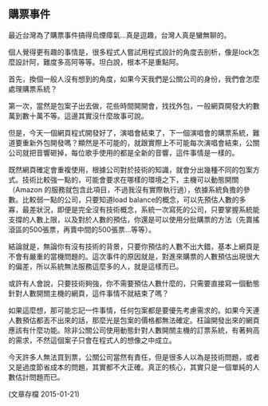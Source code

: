 ## 購票事件

最近台灣為了購票事件搞得烏煙瘴氣…真是逗趣，台灣人真是蠻無聊的。

個人覺得更有趣的事情是，很多程式人嘗試用程式設計的角度去剖析，像是lock怎麼設計阿，難度多高阿等等。坦白說，根本不是重點阿。

首先，換個一般人沒有想到的角度，如果今天我們是公關公司的身份，我們會怎麼處理購票系統？

第一次，當然是包案子出去做，花些時間開開會，找找外包，一般網頁開發大約數萬到數十萬不等。這邊其實沒什麼故事可說。

但是，今天一個網頁程式開發好了，演唱會結束了，下一個演唱會的購票系統，難道要重新外包開發嗎？顯然是不可能的，就跟實際上不可能每次演唱會結束，公關公司就把音響砸掉，每位歌手使用的都是全新的音響，這件事情是一樣的。

既然網頁確定會重複使用，根據公司對於技術的知識，就會分出幾種不同的包案方式。技術比較強一點的，可能會要求在哪樣的環境之下，主機可以動態開關（Amazon 的服務就包含此項目，不過我沒有實際執行過），依據系統負擔的參數。比較弱一點的公司，只要知道load balance的概念，可以先預估人數的多寡，最差狀況，即便是完全沒有技術概念，系統一次寫死的公司，只要掌握系統能支撐的人數上限，以及對於人數的預估，你還是可以使用分批購票的方法（先賣搖滾區的500張票，再賣中間的500張票…等等）。

結論就是，無論你有沒有技術的背景，只要你預估的人數不出大錯，基本上網頁是不會有嚴重的當機問題的。這次事件的原因就是，對進來購票的人數預估出現很大的偏差，所以系統無法服務這麼多的人，就是這樣而已。

或許有人會說，只要技術夠強，你不需要預估人數什麼的，只需要直接寫一個動態針對人數開關主機的網頁，這件事情不就結束了嗎？

如果這麼想，那可能忘記一件事情，任何包案都是要優先考慮需求的。如果今天連人數預估都丟不出來的話，那麼光是包案的價格都無法確定。枉論開發出來的網頁應該有什麼功能。除非公關公司使用動態針對人數開關主機的訂票系統，有著夠高的需求，不然這個案子只會在程式人的想像之中成立。

今天許多人無法買到票，公關公司當然有責任，但是很多人以為是技術問題，或者又是過度節省成本的問題，其實都不大正確。真正的核心，其實只是一個單純的人數估計問題而已。

(文章存檔 2015-01-21)

